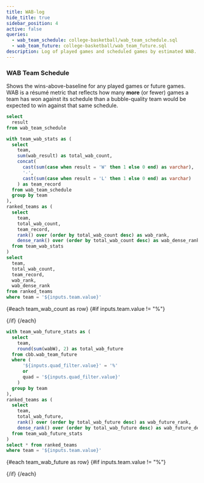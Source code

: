 ```yaml
---
title: WAB-log
hide_title: true
sidebar_position: 4
active: false
queries: 
  - wab_team_schedule: college-basketball/wab_team_schedule.sql
  - wab_team_future: college-basketball/wab_team_future.sql
description: Log of played games and scheduled games by estimated WAB. 
---
```


### WAB Team Schedule 

Shows the wins-above-baseline for any played games or future games. WAB is a résumé metric that reflects how many **more** (or fewer) games a team has won against its schedule than a bubble-quality team would be expected to win against that same schedule.

```sql result_filter
select 
  result
from wab_team_schedule
```

<Tabs id="played-games">
    <Tab label="Played">
    
<Dropdown data={wab_team_schedule} name=team value=team defaultValue="%">
  <DropdownOption value="%" valueLabel="Team"/>
</Dropdown>

<Dropdown name=result_filter title="Result" >
    <DropdownOption valueLabel ="All" value ="%" default/>
    <DropdownOption valueLabel = "Win" value ="W" />
    <DropdownOption valueLabel = "Loss" value ="L" />
</Dropdown>

<Dropdown name=quad_filter title="Quadrant" >
    <DropdownOption valueLabel ="All" value ="%" default/>
    <DropdownOption valueLabel = "Q1" value ="Q1" />
    <DropdownOption valueLabel = "Q2" value ="Q2" />
    <DropdownOption valueLabel = "Q3" value ="Q3" />
    <DropdownOption valueLabel = "Q4" value ="Q4" />
</Dropdown>

<Dropdown data={wab_team_schedule} name=conf value=conf defaultValue="%">
  <DropdownOption value="%" valueLabel="Conference"/>
</Dropdown>

<Dropdown data={wab_team_schedule} name=opp_conf value=opp_conf defaultValue="%">
  <DropdownOption value="%" valueLabel="Opp Conference"/>
</Dropdown>

```sql team_wab_count
with team_wab_stats as (
  select 
    team,
    sum(wab_result) as total_wab_count,
    concat(
      cast(sum(case when result = 'W' then 1 else 0 end) as varchar),
      '-',
      cast(sum(case when result = 'L' then 1 else 0 end) as varchar)
    ) as team_record
  from wab_team_schedule
  group by team
),
ranked_teams as (
  select 
    team,
    total_wab_count,
    team_record,
    rank() over (order by total_wab_count desc) as wab_rank,
    dense_rank() over (order by total_wab_count desc) as wab_dense_rank
  from team_wab_stats
)
select 
  team,
  total_wab_count,
  team_record,
  wab_rank,
  wab_dense_rank
from ranked_teams
where team = '${inputs.team.value}'
```

{#each team_wab_count as row}
{#if inputs.team.value != "%"}

<BigValue
  data={row}
  value=team_record
  title="W-L"
  fmt='#'
/>


<BigValue
  data={row}
  value=total_wab_count
  title="WAB"
  fmt='num2'
/>

<BigValue
  data={row}
  value=wab_dense_rank
  title="WAB Rank"
  fmt='#'
/>

{/if}
{/each}

<DataTable data={wab_team_schedule} rows=10 search=true rowNumbers=true>
  <Column id=team title="Team"/>
  <Column id=wab_result contentType=delta fmt=num2 title="WAB +/-"/>
  <Column id=opp title="Opponent"/>
  <Column id=score_sentence contentType=colorscale title="Result"/>
  <Column id=location title="Location"/>
  <Column id=quad title="Quad"/>
  <Column id=date fmt=m/d/y title="Date"/>
</DataTable>

</Tab>


<Tab label="Scheduled">
        
<Dropdown data={wab_team_future} name=team value=team defaultValue="North Carolina">
  <DropdownOption value="%" valueLabel="Team"/>
</Dropdown>

<Dropdown name=quad_filter title="Quadrant" >
    <DropdownOption valueLabel ="All" value ="%" default/>
    <DropdownOption valueLabel = "Q1" value ="Q1" />
    <DropdownOption valueLabel = "Q2" value ="Q2" />
    <DropdownOption valueLabel = "Q3" value ="Q3" />
    <DropdownOption valueLabel = "Q4" value ="Q4" />
</Dropdown>


<Dropdown data={wab_team_future} name=conf value=conf defaultValue="%">
  <DropdownOption value="%" valueLabel="Conference"/>
</Dropdown>

<Dropdown data={wab_team_future} name=opp_conf value=opp_conf defaultValue="%">
  <DropdownOption value="%" valueLabel="Opp Conference"/>
</Dropdown>


```sql team_wab_future
with team_wab_future_stats as (
  select 
    team,
    round(sum(wabW), 2) as total_wab_future
  from cbb.wab_team_future
  where (
      '${inputs.quad_filter.value}' = '%' 
      or 
      quad = '${inputs.quad_filter.value}'
    )
  group by team
),
ranked_teams as (
  select 
    team,
    total_wab_future,
    rank() over (order by total_wab_future desc) as wab_future_rank,
    dense_rank() over (order by total_wab_future desc) as wab_future_dense_rank
  from team_wab_future_stats
)
select * from ranked_teams
where team = '${inputs.team.value}'
```

{#each team_wab_future as row}
{#if inputs.team.value != "%"}

<BigValue
  data={row}
  value=total_wab_future
  title="WAB Opportunity"
  fmt='num2'
/>

<BigValue
  data={row}
  value=wab_future_dense_rank
  title="WAB Opportunity Rank"
  fmt='#'
/>

{/if}
{/each}

<DataTable data={wab_team_future} rows=10 search=true rowNumbers=true>
  <Column id=date fmt=m/d/y title="Date"/>
  <Column id=team title="Team"/>
  <Column id=opp title="Opponent"/>
  <Column id=location title="Location"/>
  <Column id=wabW contentType=delta fmt=num2 title="WAB +"/>
  <Column id=wabL contentType=delta fmt=num2 title="WAB -"/>
  <Column id=quad title="Quad"/>
</DataTable>

</Tab>
</Tabs>
